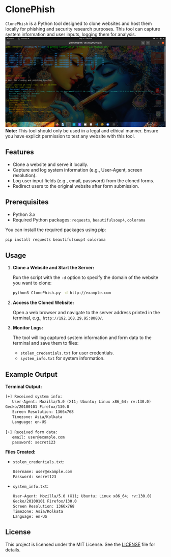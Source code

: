 # ClonePhish

`ClonePhish` is a Python tool designed to clone websites and host them locally for phishing and security research purposes. This tool can capture system information and user inputs, logging them for analysis. 
![logo](logo.png)
**Note:** This tool should only be used in a legal and ethical manner. Ensure you have explicit permission to test any website with this tool.

## Features
- Clone a website and serve it locally.
- Capture and log system information (e.g., User-Agent, screen resolution).
- Log user input fields (e.g., email, password) from the cloned forms.
- Redirect users to the original website after form submission.

## Prerequisites

- Python 3.x
- Required Python packages: `requests`, `beautifulsoup4`, `colorama`

You can install the required packages using pip:

```bash
pip install requests beautifulsoup4 colorama
```

## Usage

1. **Clone a Website and Start the Server:**

   Run the script with the `-d` option to specify the domain of the website you want to clone:

   ```bash
   python3 ClonePhish.py -d http://example.com
   ```

2. **Access the Cloned Website:**

   Open a web browser and navigate to the server address printed in the terminal, e.g., `http://192.168.29.95:8080/`.

3. **Monitor Logs:**

   The tool will log captured system information and form data to the terminal and save them to files:
   
   - `stolen_credentials.txt` for user credentials.
   - `system_info.txt` for system information.

## Example Output

**Terminal Output:**

```
[+] Received system info:
   User-Agent: Mozilla/5.0 (X11; Ubuntu; Linux x86_64; rv:130.0) Gecko/20100101 Firefox/130.0
   Screen Resolution: 1366x768
   Timezone: Asia/Kolkata
   Language: en-US

[+] Received form data:
   email: user@example.com
   password: secret123
```

**Files Created:**

- `stolen_credentials.txt`:
  ```
  Username: user@example.com
  Password: secret123
  ```

- `system_info.txt`:
  ```
  User-Agent: Mozilla/5.0 (X11; Ubuntu; Linux x86_64; rv:130.0) Gecko/20100101 Firefox/130.0
  Screen Resolution: 1366x768
  Timezone: Asia/Kolkata
  Language: en-US
  ```

## License

This project is licensed under the MIT License. See the [LICENSE](LICENSE) file for details.
